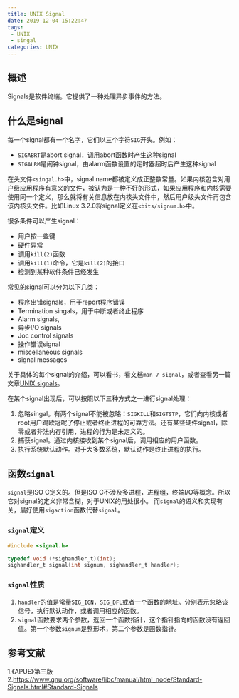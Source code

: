 ```yaml
---
title: UNIX Signal
date: 2019-12-04 15:22:47
tags:
 - UNIX
 - singal
categories: UNIX
---
```



## 概述
Signals是软件终端。它提供了一种处理异步事件的方法。


## 什么是signal
每一个signal都有一个名字，它们以三个字符`SIG`开头。例如：
- `SIGABRT`是abort signal，调用abort函数时产生这种signal
- `SIGALRM`是闹钟signal，由alarm函数设置的定时器超时后产生这种signal

在头文件`<singal.h>`中，signal name都被定义成正整数常量。如果内核包含对用户级应用程序有意义的文件，被认为是一种不好的形式，如果应用程序和内核需要使用同一个定义，那么就将有关信息放在内核头文件中，然后用户级头文件再包含该内核头文件。比如Linux 3.2.0将signal定义在`<bits/signum.h>`中。

很多条件可以产生signal：
- 用户按一些键
- 硬件异常
- 调用`kill(2)`函数
- 调用`kill(1)`命令，它是`kill(2)`的接口
- 检测到某种软件条件已经发生


常见的signal可以分为以下几类：
- 程序出错signals，用于report程序错误
- Termination singals，用于中断或者终止程序
- Alarm signals,
- 异步I/O signals
- Joc control signals
- 操作错误signal
- miscellaneous signals
- signal messages

关于具体的每个signal的介绍，可以看书，看文档`man 7 signal`，或者查看另一篇文章[UNIX signals]()。

在某个signal出现后，可以按照以下三种方式之一进行signal处理：
1. 忽略singal。有两个signal不能被忽略：`SIGKILL`和`SIGTSTP`，它们向内核或者root用户踢欧冠呢了停止或者终止进程的可靠方法。还有某些硬件signal，除零或者非法内存引用，进程的行为是未定义的。
2. 捕获signal。通过内核接收到某个signal后，调用相应的用户函数。
3. 执行系统默认动作。对于大多数系统，默认动作是终止进程的执行。


## 函数`signal`
`signal`是ISO C定义的。但是ISO C不涉及多进程，进程组，终端I/O等概念。所以它对signal的定义非常含糊，对于UNIX的用处很小。
而`signal`的语义和实现有关，最好使用`sigaction`函数代替`signal`。

### `signal`定义
``` c
#include <signal.h>

typedef void (*sighandler_t)(int);
sighandler_t signal(int signum, sighandler_t handler);
```

### `signal`性质
1. `handler`的值是常量`SIG_IGN`，`SIG_DFL`或者一个函数的地址。分别表示忽略该信号，执行默认动作，或者调用相应的函数。
2. `signal`函数要求两个参数，返回一个函数指针，这个指针指向的函数没有返回值。第一个参数`signum`是整形术，第二个参数是函数指针。


## 参考文献
1.《APUE》第三版
2.https://www.gnu.org/software/libc/manual/html_node/Standard-Signals.html#Standard-Signals
